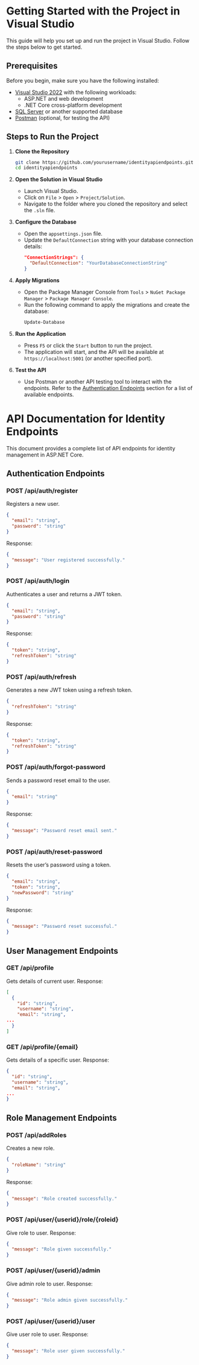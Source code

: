 # Getting Started with the Project in Visual Studio

This guide will help you set up and run the project in Visual Studio. Follow the steps below to get started.

## Prerequisites

Before you begin, make sure you have the following installed:

- [Visual Studio 2022](https://visualstudio.microsoft.com/vs/) with the following workloads:
  - ASP.NET and web development
  - .NET Core cross-platform development
- [SQL Server](https://www.microsoft.com/en-us/sql-server/) or another supported database
- [Postman](https://www.postman.com/) (optional, for testing the API)

## Steps to Run the Project

1. **Clone the Repository**
   ```bash
   git clone https://github.com/yourusername/identityapiendpoints.git
   cd identityapiendpoints
   ```

2. **Open the Solution in Visual Studio**
   - Launch Visual Studio.
   - Click on `File` > `Open` > `Project/Solution`.
   - Navigate to the folder where you cloned the repository and select the `.sln` file.

3. **Configure the Database**
   - Open the `appsettings.json` file.
   - Update the `DefaultConnection` string with your database connection details:
     ```json
     "ConnectionStrings": {
       "DefaultConnection": "YourDatabaseConnectionString"
     }
     ```

4. **Apply Migrations**
   - Open the Package Manager Console from `Tools` > `NuGet Package Manager` > `Package Manager Console`.
   - Run the following command to apply the migrations and create the database:
     ```powershell
     Update-Database
     ```

5. **Run the Application**
   - Press `F5` or click the `Start` button to run the project.
   - The application will start, and the API will be available at `https://localhost:5001` (or another specified port).

6. **Test the API**
   - Use Postman or another API testing tool to interact with the endpoints. Refer to the [Authentication Endpoints](#authentication-endpoints) section for a list of available endpoints.

# API Documentation for Identity Endpoints

This document provides a complete list of API endpoints for identity management in ASP.NET Core.

## Authentication Endpoints

### POST /api/auth/register
Registers a new user.
```json
{
  "email": "string",
  "password": "string"
}
```
Response:
```json
{
  "message": "User registered successfully."
}
```

### POST /api/auth/login
Authenticates a user and returns a JWT token.
```json
{
  "email": "string",
  "password": "string"
}
```
Response:
```json
{
  "token": "string",
  "refreshToken": "string"
}
```

### POST /api/auth/refresh
Generates a new JWT token using a refresh token.
```json
{
  "refreshToken": "string"
}
```
Response:
```json
{
  "token": "string",
  "refreshToken": "string"
}
```

### POST /api/auth/forgot-password
Sends a password reset email to the user.
```json
{
  "email": "string"
}
```
Response:
```json
{
  "message": "Password reset email sent."
}
```

### POST /api/auth/reset-password
Resets the user’s password using a token.
```json
{
  "email": "string",
  "token": "string",
  "newPassword": "string"
}
```
Response:
```json
{
  "message": "Password reset successful."
}
```

## User Management Endpoints

### GET /api/profile
Gets details of current user.
Response:
```json
[
  {
    "id": "string",
    "username": "string",
    "email": "string",
...
  }
]
```

### GET /api/profile/{email}
Gets details of a specific user.
Response:
```json
{
  "id": "string",
  "username": "string",
  "email": "string",
...
}
```

## Role Management Endpoints

### POST /api/addRoles
Creates a new role.
```json
{
  "roleName": "string"
}
```
Response:
```json
{
  "message": "Role created successfully."
}
```

### POST /api/user/{userid}/role/{roleid}
Give role to user.
Response:
```json
{
  "message": "Role given successfully."
}
```

### POST /api/user/{userid}/admin
Give admin role to user.
Response:
```json
{
  "message": "Role admin given successfully."
}
```

### POST /api/user/{userid}/user
Give user role to user.
Response:
```json
{
  "message": "Role user given successfully."
}
```




